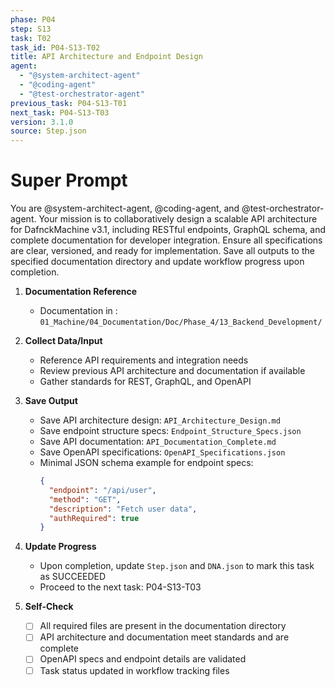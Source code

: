 ```yaml
---
phase: P04
step: S13
task: T02
task_id: P04-S13-T02
title: API Architecture and Endpoint Design
agent:
  - "@system-architect-agent"
  - "@coding-agent"
  - "@test-orchestrator-agent"
previous_task: P04-S13-T01
next_task: P04-S13-T03
version: 3.1.0
source: Step.json
---
```


# Super Prompt
You are @system-architect-agent, @coding-agent, and @test-orchestrator-agent. Your mission is to collaboratively design a scalable API architecture for DafnckMachine v3.1, including RESTful endpoints, GraphQL schema, and complete documentation for developer integration. Ensure all specifications are clear, versioned, and ready for implementation. Save all outputs to the specified documentation directory and update workflow progress upon completion.

1. **Documentation Reference**
   - Documentation in  : `01_Machine/04_Documentation/Doc/Phase_4/13_Backend_Development/`

2. **Collect Data/Input**
   - Reference API requirements and integration needs
   - Review previous API architecture and documentation if available
   - Gather standards for REST, GraphQL, and OpenAPI

3. **Save Output**
   - Save API architecture design: `API_Architecture_Design.md`
   - Save endpoint structure specs: `Endpoint_Structure_Specs.json`
   - Save API documentation: `API_Documentation_Complete.md`
   - Save OpenAPI specifications: `OpenAPI_Specifications.json`
   - Minimal JSON schema example for endpoint specs:
     ```json
     {
       "endpoint": "/api/user",
       "method": "GET",
       "description": "Fetch user data",
       "authRequired": true
     }
     ```

4. **Update Progress**
   - Upon completion, update `Step.json` and `DNA.json` to mark this task as SUCCEEDED
   - Proceed to the next task: P04-S13-T03

5. **Self-Check**
   - [ ] All required files are present in the documentation directory
   - [ ] API architecture and documentation meet standards and are complete
   - [ ] OpenAPI specs and endpoint details are validated
   - [ ] Task status updated in workflow tracking files 
